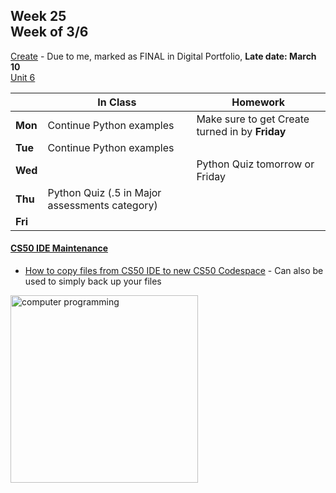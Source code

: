 ## Week 25 <br>Week of 3/6

[Create](/apcsp/curriculum/pt/create) - Due to me, marked as FINAL in Digital Portfolio, **Late date: March 10**<br>[Unit 6](/apcsp/curriculum/6)

  |       |In Class               |Homework   |
  |-------|---------              |---------  |
  |**Mon**|Continue Python examples |Make sure to get Create turned in by **Friday** |
  |**Tue**|Continue Python examples | |
  |**Wed**| |Python Quiz tomorrow or Friday |
  |**Thu**|Python Quiz (.5 in Major assessments category) | |
  |**Fri**| | |

#### [CS50 IDE Maintenance](https://cs50.statuspage.io/incidents/zkpbpvnm46s5) 
  - [How to copy files from CS50 IDE to new CS50 Codespace](https://cs50.harvard.edu/x/2022/new/#how-to-copy-files-from-cs50-ide-to-your-cs50-codespace) - Can also be used to simply back up your files

<img src="https://www.learncomputerscienceonline.com/wp-content/uploads/2019/10/Program-Coding.jpg" alt="computer programming" height="300">

<meta http-equiv="refresh" content="300"/>
